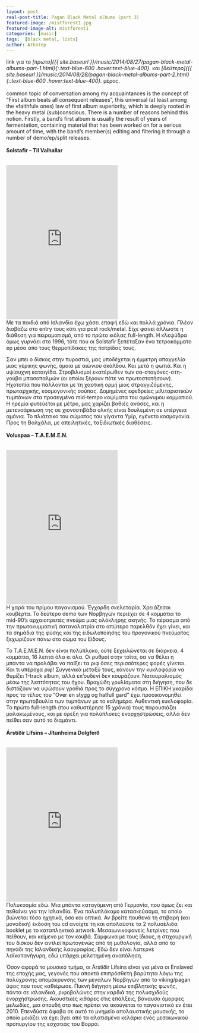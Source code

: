 ```yaml
---
layout: post
real-post-title: Pagan Black Metal albums (part 3)
featured-image: /mistforest1.jpg
featured-image-alt: mistforest1
categories: [music]
tags:  [black metal, lists]
author: Athotep
---
```


link για το *[πρώτο]({{ site.baseurl }}/music/2014/08/27/pagan-black-metal-albums-part-1.html){:.text-blue-600 .hover:text-blue-400}.* και *[δεύτερο]({{ site.baseurl }}/music/2014/08/28/pagan-black-metal-albums-part-2.html){:.text-blue-600 .hover:text-blue-400}.* μέρος.  
<br>
common topic of conversation among my acquaintances is the concept of “First album beats all consequent releases”, this universal (at least among the «faithful» ones) law of first album superiority, which is deeply rooted in the heavy metal (sub)conscious. There is a number of reasons behind this notion. Firstly, a band’s first album is usually the result of years of fermentation, containing material that has been worked on for a serious amount of time, with the band’s member(s) editing and filtering it through a number of demo/ep/split releases.  
<br>
**Solstafir – Til Valhallar**  
<br>
<iframe class="w-full" height="415" src="https://www.youtube.com/embed/nZIidcIa3r0" frameborder="0" allow="accelerometer; autoplay; encrypted-media; gyroscope; picture-in-picture" allowfullscreen></iframe>  
<br>
Με τα παιδιά από Ισλανδία έχω χάσει επαφή εδώ και πολλά χρόνια. Πλέον διαβάζω στο entry τους κάτι για post rock/metal. Είχε φανεί άλλωστε η διάθεση για πειραματισμό, από το πρώτο κιόλας full-length. Η κλεψύδρα όμως γυρνάει στο 1996, τότε που οι Solstafir ξεπέταξαν ένα τετρακόμματο ep μέσα από τους θερμοπίδακες της πατρίδας τους.

Σαν μπει ο δίσκος στην πυροστιά, μας υποδέχεται η έμμετρη απαγγελία μιας γέρικης φωνής, όμοια με αιώνιου σκάλδου. Και μετά η φωτιά. Και η υψίσυχνη καταιγίδα. Στροβιλισμοί εκατέρωθεν των σα-σταγόνες-στη-γούβα μπασοπαλμών (οι οποίοι ξέρουν πότε να πρωτοστατήσουν). Ηχοτοπία που πάλλονται με τη χαοτική ορμή μιας στραγγιζόμενης, πρωταρχικής, κοσμογονικής σούπας. Δομημένες εφεδρείες μιλιταριστικών τυμπάνων στα προσεγμένα mid-tempo κοψίματα του ομώνυμου κομματιού. Η ηρεμία φυτεύεται με μέτρο, μας χαρίζει βαθιές ανάσες, και η μετενσάρκωση της σε χιονοστιβάδα ολκής είναι δουλεμένη σε υπέργεια αμόνια. Το πλιάτσικο του σώματος του γίγαντα Υμίρ, εγένετο κοσμογονία. Προς τη Βαλχάλα, με απειλητικές, ταξιδιωτικές διαθέσεις.  
<br>
**Voluspaa – T.A.E.M.E.N.**  
<br>
<iframe class="w-full" height="415" src="https://www.youtube.com/embed/ycF8RfITFlI" frameborder="0" allow="accelerometer; autoplay; encrypted-media; gyroscope; picture-in-picture" allowfullscreen></iframe>  
<br>
Η χαρά του πρίμου παγανισμού. Έγχορδη σκελεταρία. Χρειάζεσαι κουβέρτα. Το δεύτερο demo των Νορβηγών περιέχει σε 4 κομμάτια το mid-90’s αρχαιοπρεπές πνεύμα μιας ολόκληρης σκηνής. Το πέρασμα από την πρωτοκυμματική σατανολατρία στο απώτερο παρελθόν έχει γίνει, και τα σημάδια της φύσης και της ειδωλοποίησης του προγονικού πνεύματος ξεχωρίζουν πάνω στο σώμα του Είδους.

Το T.A.E.M.E.N. δεν είναι πολύπλοκο, ούτε ξεχειλώνεται σε διάρκεια. 4 κομμάτια, 16 λεπτά όλα κι όλα. Οι ρυθμοί στην τσίτα, σα να θέλει η μπάντα να προλάβει να παίξει τα ριφ όσες περισσότερες φορές γίνεται. Και τι υπέροχα ριφ! Συγγενικά μεταξύ τους, κάνουν την κυκλοφορία να θυμίζει 1-track album, αλλά επ’ουδενί δεν κουράζουν. Νατουραλισμός μέσω της λεπτότητας του ήχου. Βραχώδη γρυλίσματα στη διήγηση, που δε διστάζουν να υψώσουν γροθιά προς το σύγχρονο κόσμο. Η ΕΠΙΚΗ γκαρίδα προς το τέλος του “Over en stygg og hatfull gard” έχει προοικονομηθεί στην πρωτοβουλία των τυμπάνων με το καλημέρα. Αυθεντική κυκλοφορία. Το πρώτο full-length (που καθυστέρησε 15 χρόνια) τους παρουσιάζει μαλακωμένους, και με όρεξη για πολύπλοκες ενορχηστρώσεις, αλλά δεν πείθει σαν αυτό το διαμάντι.  
<br>
**Árstíðir Lífsins – Jîtunheima Dolgferð**  
<br>
<iframe class="w-full" height="415" src="https://www.youtube.com/embed/gpCMf_949u4" frameborder="0" allow="accelerometer; autoplay; encrypted-media; gyroscope; picture-in-picture" allowfullscreen></iframe>  
<br>
Πολυκοσμία εδώ. Μια μπάντα καταγόμενη από Γερμανία, που όμως ζει και πεθαίνει για την Ισλανδία. Ένα πολυπλόκαμο κατασκεύασμα, το οποίο βιώνεται τόσο ηχητικά, όσο και οπτικά. Αν βρείτε πουθενά τη στιβαρή (και μοναδική) έκδοση του cd ανοίχτε τη και απολαύστε τα 2 πολυσέλιδα booklet με το καταπληκτικό artwork. Μεσαιωνικοφανείς λετρίνες που πείθουν, και κείμενο με τον κουβά. Σύμφωνα με τους ίδιους, η στιχουργική του δίσκου δεν αντλεί πρωτογενώς από τη μυθολογία, αλλά από το πηγάδι της Ισλανδικής λαογραφίας. Εδώ δεν είναι λατερνέ λαϊκοπανήγυρη, εδώ υπάρχει μελετημένη αναπόληση.

Όσον αφορά το μουσικό τμήμα, οι Árstíðir Lífsins είναι για μένα οι Enslaved της εποχής μας, γεγονός που αποκτά επιπρόσθετη βαρύτητα λόγω της πολύχρονης απομάκρυνσης των μεγάλων Νορβηγών από το viking/pagan ύφος που τους καθιέρωσε. Πυκνή διήγηση μέσω επιβλητικής φωνής, πάντα σε ισλανδικά, ριφοβολώνες στην καρδιά της πολυσχιδούς ενορχήστρωσης. Ακουστικές κιθάρες στις επάλξεις, βάναυσα όμορφες μελωδίες, μια σπουδή στο πως πρέπει να ακούγεται το παγανιστικό εν έτει 2010. Επενδύστε άφοβα σε αυτό το μνημείο απολαυστικής μουσικής, το οποίο μοιάζει να έχει βγει από τα αλατισμένα κελάρια ενός μεσαιωνικού προπυργίου της εσχατιάς του Βορρά.